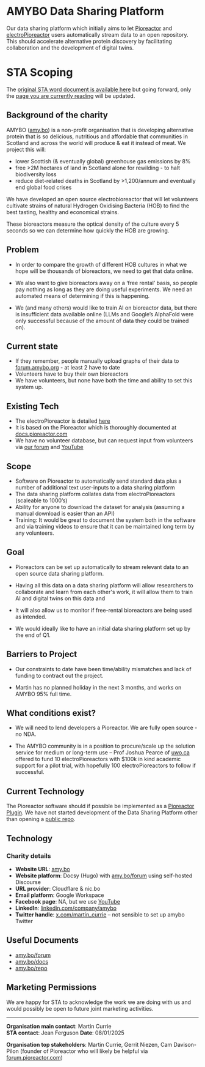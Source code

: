 # AMYBO Data Sharing Platform

Our data sharing platform which initially aims to let [Pioreactor](https://pioreactor.com) and [electroPioreactor](https://amy.bo/electropioreactor) users automatically stream data to an open repository.  This should accelerate alternative protein discovery by facilitating collaboration and the development of digital twins.

# STA Scoping

The [original STA word document is available here](https://github.com/Amybo-org/DSP/raw/refs/heads/main/AMYBO-DSP-STA+Project+Scope+Document+V0.4+(6).docx) but going forward, only the [page you are currently reading]([url](https://github.com/amy-bo/DSP/edit/main/README.md)) will be updated.

## Background of the charity

AMYBO ([amy.bo](https://amy.bo)) is a non-profit organisation that is developing alternative protein that is so delicious, nutritious and affordable that communities in Scotland and across the world will produce & eat it instead of meat. We project this will:

- lower Scottish (& eventually global) greenhouse gas emissions by 8%
- free >2M hectares of land in Scotland alone for rewilding - to halt biodiversity loss
- reduce diet-related deaths in Scotland by >1,200/annum and eventually end global food crises

We have developed an open source electrobioreactor that will let volunteers cultivate strains of natural Hydrogen Oxidising Bacteria (HOB) to find the best tasting, healthy and economical strains.

These bioreactors measure the optical density of the culture every 5 seconds so we can determine how quickly the HOB are growing.

## Problem

- In order to compare the growth of different HOB cultures in what we hope will be thousands of bioreactors, we need to get that data online.

- We also want to give bioreactors away on a ‘free rental’ basis, so people pay nothing as long as they are doing useful experiments. We need an automated means of determining if this is happening.

- We (and many others) would like to train AI on bioreactor data, but there is insufficient data available online (LLMs and Google’s AlphaFold were only successful because of the amount of data they could be trained on).

## Current state

- If they remember, people manually upload graphs of their data to [forum.amybo.org](https://forum.amybo.org) - at least 2 have to date
- Volunteers have to buy their own bioreactors
- We have volunteers, but none have both the time and ability to set this system up.

## Existing Tech

- The electroPioreactor is detailed [here](https://amy.bo/electropioreactor)
- It is based on the Pioreactor which is thoroughly documented at [docs.pioreactor.com](https://docs.pioreactor.com)
- We have no volunteer database, but can request input from volunteers via [our forum](https://forum.amybo.org) and [YouTube](https://amy.bo/YouTube)

## Scope

- Software on Pioreactor to automatically send standard data plus a number of additional text user-inputs to a data sharing platform
- The data sharing platform collates data from electroPioreactors (scaleable to 1000’s)
- Ability for anyone to download the dataset for analysis (assuming a manual download is easier than an API)
- Training: It would be great to document the system both in the software and via training videos to ensure that it can be maintained long term by any volunteers.

## Goal

- Pioreactors can be set up automatically to stream relevant data to an open source data sharing platform.

- Having all this data on a data sharing platform will allow researchers to collaborate and learn from each other's work, it will allow them to train AI and digital twins on this data and

- It will also allow us to monitor if free-rental bioreactors are being used as intended.

- We would ideally like to have an initial data sharing platform set up by the end of Q1.

## Barriers to Project

- Our constraints to date have been time/ability mismatches and lack of funding to contract out the project.

- Martin has no planned holiday in the next 3 months, and works on AMYBO 95% full time.

## What conditions exist?

- We will need to lend developers a Pioreactor. We are fully open source - no NDA.

- The AMYBO community is in a position to procure/scale up the solution service for medium or long-term use – Prof Joshua Pearce of [uwo.ca](https://uwo.ca) offered to fund 10 electroPioreactors with $100k in kind academic support for a pilot trial, with hopefully 100 electroPioreactors to follow if successful.

## Current Technology

The Pioreactor software should if possible be implemented as a [Pioreactor Plugin](https://docs.pioreactor.com/developer-guide/intro-plugins).
We have not started development of the Data Sharing Platform other than opening a [public repo](https://github.com/Amybo-org/DSP).


## Technology

### Charity details

- **Website URL**: [amy.bo](https://amy.bo)
- **Website platform**: Docsy (Hugo) with [amy.bo/forum](https://amy.bo/forum) using self-hosted Discourse
- **URL provider**: Cloudflare & nic.bo
- **Email platform**: Google Workspace
- **Facebook page**: NA, but we use [YouTube](https://www.youtube.com/@AMYBO)
- **LinkedIn**: [linkedin.com/company/amybo](https://linkedin.com/company/amybo)
- **Twitter handle**: [x.com/martin_currie](https://x.com/martin_currie) – not sensible to set up amybo Twitter 

## Useful Documents

- [amy.bo/forum](https://amy.bo/forum)
- [amy.bo/docs](https://amy.bo/docs)
- [amy.bo/repo](https://amy.bo/repo)

## Marketing Permissions

We are happy for STA to acknowledge the work we are doing with us and would possibly be open to future joint marketing activities.  

---

**Organisation main contact**: Martin Currie  
**STA contact**: Jean Ferguson 
**Date**: 08/01/2025  

**Organisation top stakeholders**: Martin Currie, Gerrit Niezen, Cam Davison-Pilon (founder of Pioreactor who will likely be helpful via [forum.pioreactor.com](https://forum.pioreactor.com))

